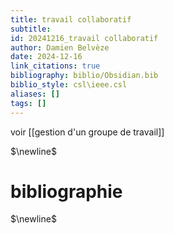 ```yaml
---
title: travail collaboratif
subtitle:
id: 20241216_travail collaboratif
author: Damien Belvèze
date: 2024-12-16
link_citations: true
bibliography: biblio/Obsidian.bib
biblio_style: csl\ieee.csl
aliases: []
tags: []
---
```


voir [[gestion d'un groupe de travail]]


$\newline$
# bibliographie
$\newline$






